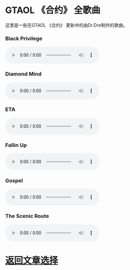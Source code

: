 # GTAOL 《合约》 全歌曲

这里是一些在GTAOL 《合约》 更新中的由Dr.Dre制作的歌曲。

### Black Privilege

<audio src="/audio/Black Privilege.wav" controls="controls">
  Black Privilege
</audio>

### Diamond Mind

<audio src="/audio/Diamond Mind.wav" controls="controls">
  Diamond Mind
</audio>

### ETA

<audio src="/audio/ETA.wav" controls="controls">
  ETA
</audio>

### Fallin Up

<audio src="/audio/Fallin Up.wav" controls="controls">
  Fallin Up
</audio>

### Gospel

<audio src="/audio/Gospel.wav" controls="controls">
  Gospel
</audio>

### The Scenic Route

<audio src="/audio/The Scenic Route.wav" controls="controls">
  The Scenic Route
</audio>

# <a href="/article/">返回文章选择</a>

